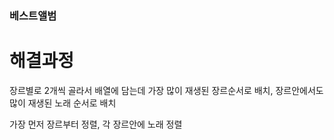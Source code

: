 ### 베스트앨범

# 해결과정

장르별로 2개씩 골라서 배열에 담는데 가장 많이 재생된 장르순서로 배치, 장르안에서도 많이 재생된 노래 순서로 배치

가장 먼저 장르부터 정렬, 각 장르안에 노래 정렬


